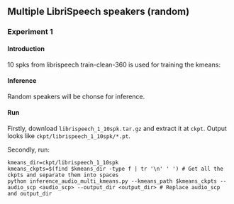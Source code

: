 ## Multiple LibriSpeech speakers (random)

### Experiment 1 

#### Introduction

10 spks from librispeech train-clean-360 is used for training the kmeans: 

#### Inference

Random speakers will be chonse for inference.

#### Run

Firstly, download `librispeech_1_10spk.tar.gz` and extract it at `ckpt`. Output looks like `ckpt/librispeech_1_10spk/*.pt`.

Secondly, run:

```shell
kmeans_dir=ckpt/librispeech_1_10spk
kmeans_ckpts=$(find $kmeans_dir -type f | tr '\n' ' ') # Get all the ckpts and separate them into spaces
python inference_audio_multi_kmeans.py --kmeans_path $kmeans_ckpts --audio_scp <audio_scp> --output_dir <output_dir> # Replace audio_scp and output_dir 
```